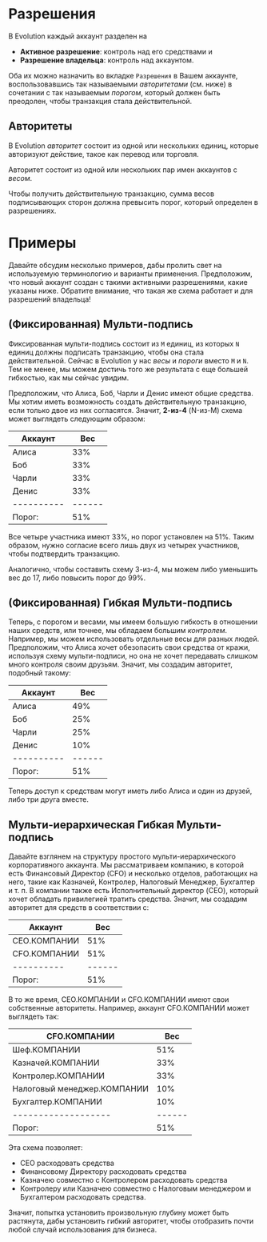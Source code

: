 # Разрешения

В Evolution каждый аккаунт разделен на

* **Активное разрешение**: контроль над его средствами и
* **Разрешение владельца**: контроль над аккаунтом.

Оба их можно назначить во вкладке `Разрешения` в Вашем аккаунте, воспользовавшись так называемыми *авторитетами* (см. ниже) в сочетании с так называемым *порогом*, который должен быть преодолен, чтобы транзакция стала действительной.

## Авторитеты

В Evolution *авторитет* состоит из одной или нескольких единиц, которые авторизуют действие, такое как перевод или торговля.

Авторитет состоит из одной или нескольких пар имен аккаунтов с *весом*.

Чтобы получить действительную транзакцию, сумма весов подписывающих сторон должна превысить порог, который определен в разрешениях.

# Примеры

Давайте обсудим несколько примеров, дабы пролить свет на используемую терминологию и варианты применения. Предположим, что новый аккаунт создан с такими активными разрешениями, какие указаны ниже. Обратите внимание, что такая же схема работает и для разрешений владельца!

## (Фиксированная) Мульти-подпись

Фиксированная мульти-подпись состоит из `M` единиц, из которых `N` единиц должны подписать транзакцию, чтобы она стала действительной. Сейчас в Evolution у нас *весы* и *пороги* вместо `M` и `N`. Тем не менее, мы можем достичь того же результата с еще большей гибкостью, как мы сейчас увидим.

Предположим, что Алиса, Боб, Чарли и Денис имеют общие средства. Мы хотим иметь возможность создать действительную транзакцию, если только двое из них согласятся. Значит, **2-из-4** (N-из-M) схема может выглядеть следующим образом:

| Аккаунт       | Вес      |
| ------------- | -------- |
| Алиса         | 33%      |
| Боб           | 33%      |
| Чарли         | 33%      |
| Денис         | 33%      |
| \---\---\---- | \---\--- |
| Порог:        | 51%      |

Все четыре участника имеют 33%, но порог установлен на 51%. Таким образом, нужно согласие всего лишь двух из четырех участников, чтобы подтвердить транзакцию.

Аналогично, чтобы составить схему 3-из-4, мы можем либо уменьшить вес до 17, либо повысить порог до 99%.

## (Фиксированная) Гибкая Мульти-подпись

Теперь, с порогом и весами, мы имеем большую гибкость в отношении наших средств, или точнее, мы обладаем большим *контролем*. Например, мы можем использовать отдельные весы для разных людей. Предположим, что Алиса хочет обезопасить свои средства от кражи, используя схему мульти-подписи, но она не хочет передавать слишком много контроля своим друзьям. Значит, мы создадим авторитет, подобный такому:

| Аккаунт       | Вес      |
| ------------- | -------- |
| Алиса         | 49%      |
| Боб           | 25%      |
| Чарли         | 25%      |
| Денис         | 10%      |
| \---\---\---- | \---\--- |
| Порог:        | 51%      |

Теперь доступ к средствам могут иметь либо Алиса и один из друзей, либо три друга вместе.

## Мульти-иерархическая Гибкая Мульти-подпись

Давайте взглянем на структуру простого мульти-иерархического корпоративного аккаунта. Мы рассматриваем компанию, в которой есть Финансовый Директор (CFO) и несколько отделов, работающих на него, такие как Казначей, Контролер, Налоговый Менеджер, Бухгалтер и т. п. В компании также есть Исполнительный директор (CEO), который хочет обладать привилегией тратить средства. Значит, мы создадим авторитет для средств в соответствии с:

| Аккаунт       | Вес      |
| ------------- | -------- |
| CEO.КОМПАНИИ  | 51%      |
| CFO.КОМПАНИИ  | 51%      |
| \---\---\---- | \---\--- |
| Порог:        | 51%      |

В то же время, CEO.КОМПАНИИ и CFO.КОМПАНИИ имеют свои собственные авторитеты. Например, аккаунт CFO.КОМПАНИИ может выглядеть так:

| CFO.КОМПАНИИ                | Вес      |
| --------------------------- | -------- |
| Шеф.КОМПАНИИ                | 51%      |
| Казначей.КОМПАНИИ           | 33%      |
| Контролер.КОМПАНИИ          | 33%      |
| Налоговый менеджер.КОМПАНИИ | 10%      |
| Бухгалтер.КОМПАНИИ          | 10%      |
| \---\---\---\---\---\----   | \---\--- |
| Порог:                      | 51%      |

Эта схема позволяет:

* CEO расходовать средства
* Финансовому Директору расходовать средства
* Казначею совместно с Контролером расходовать средства
* Контролеру или Казначею совместно с Налоговым менеджером и Бухгалтером расходовать средства.

Значит, попытка установить произвольную глубину может быть растянута, дабы установить гибкий авторитет, чтобы отобразить почти любой случай использования для бизнеса.